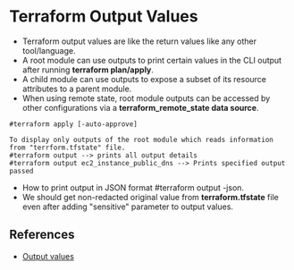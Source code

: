 # Terraform Output Values
- Terraform output values are like the return values like any other tool/language.
- A root module can use outputs to print certain values in the CLI output after running **terraform plan/apply**.
- A child module can use outputs to expose a subset of its resource attributes to a parent module.
- When using remote state, root module outputs can be accessed by other configurations via a **terraform_remote_state data source**.
```
#terraform apply [-auto-approve]

To display only outputs of the root module which reads information from "terrform.tfstate" file.
#terraform output --> prints all output details
#terraform output ec2_instance_public_dns --> Prints specified output passed
```
- How to print output in JSON format #terraform output -json.
- We should get non-redacted original value from **terraform.tfstate** file even after adding "sensitive" parameter to output values.
## References
- [Output values](https://www.terraform.io/docs/language/values/outputs.html)
